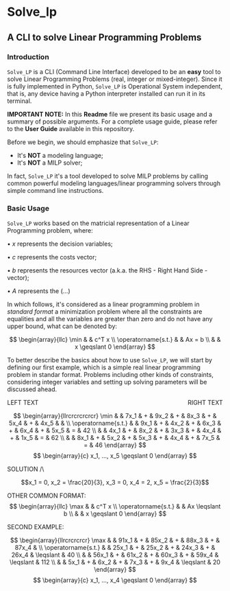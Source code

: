 # Solve_lp
## A CLI to solve Linear Programming Problems

### Introduction
`Solve_LP` is a CLI (Command Line Interface) developed to be an <strong>easy</strong> tool to solve Linear Programming Problems (real, integer or mixed-integer). Since it is fully implemented in Python, `Solve_LP` is Operational System independent, that is, any device having a Python interpreter installed can run it in its terminal.

<strong>IMPORTANT NOTE:</strong> In this <strong>Readme</strong> file we present its basic usage and a summary of possible arguments. For a complete usage guide, please refer to the <strong>User Guide</strong> available in this repository.

Before we begin, we should emphasize that `Solve_LP`:

<ul>
    <li> It's <strong>NOT</strong> a modeling language;</li>
    <li> It's <strong>NOT</strong> a MILP solver;</li>
</ul>

In fact, `Solve_LP` it's a tool developed to solve MILP problems by calling common powerful modeling languages/linear programming solvers through simple command line instructions.

### Basic Usage
`Solve_LP` works based on the matricial representation of a Linear Programming problem, where:

$\bullet$ $x$ represents the decision variables;

$\bullet$ $c$ represents the costs vector;

$\bullet$ $b$ represents the resources vector (a.k.a. the RHS - Right Hand Side - vector);

$\bullet$ $A$ represents the (...)

In which follows, it's considered as a linear programming problem in <i>standard format</i> a minimization problem where all the constraints are equalities and all the variables are greater than zero and do not have any upper bound, what can be denoted by:

$$
    \begin{array}{llc}
        \min & & c^T x \\
        \operatorname{s.t.} & & Ax = b \\
        & & x \geqslant 0
    \end{array}
$$

To better describe the basics about how to use `Solve_LP`, we will start by defining our first example, which is a simple real linear programming problem in standar format. Problems including other kinds of constraints, considering integer variables and setting up solving parameters will be discussed ahead.


<div style="display: flex; justify-content: space-between">
    <span>
        LEFT TEXT
    </span>
    <span>
        RIGHT TEXT
    </span>
</div>

$$
    \begin{array}{llrcrcrcrcrcr}
    \min                & & 7x_1 & + & 9x_2 & + & 8x_3 & + & 5x_4 & + & 4x_5 &   &    \\
    \operatorname{s.t.} & & 9x_1 & + & 4x_2 & + & 6x_3 & + & 6x_4 & + & 5x_5 & = & 42 \\
                        & & 4x_1 & + & 8x_2 & + & 3x_3 & + & 4x_4 & + & 1x_5 & = & 62 \\
                        & & 8x_1 & + & 5x_2 & + & 5x_3 & + & 4x_4 & + & 7x_5 & = & 46
    \end{array}
$$ 
$$
    \begin{array}{c}
    x_1, ..., x_5 \geqslant 0
    \end{array}
$$



SOLUTION /\

$$x_1 = 0, x_2 = \frac{20}{3}, x_3 = 0, x_4 = 2, x_5 = \frac{2}{3}$$

OTHER COMMON FORMAT:
$$
    \begin{array}{llc}
        \max                & & c^T x          \\
        \operatorname{s.t.} & & Ax \leqslant b \\
                            & & x \geqslant 0
    \end{array}
$$

SECOND EXAMPLE:

$$
    \begin{array}{llrcrcrcrcr}
    \max                & & 91x_1 & + & 85x_2 & + & 88x_3 & + & 87x_4 &  \\
    \operatorname{s.t.} & & 25x_1 & + & 25x_2 & + & 24x_3 & + & 26x_4 & \leqslant & 40 \\
                        & & 56x_1 & + & 61x_2 & + & 60x_3 & + & 59x_4 &  \leqslant & 112 \\
                        & &  5x_1 & + &  6x_2 & + &  7x_3 & + &  9x_4 &  \leqslant & 20
    \end{array}
$$ 
$$
    \begin{array}{c}
    x_1, ..., x_4 \geqslant 0
    \end{array}
$$